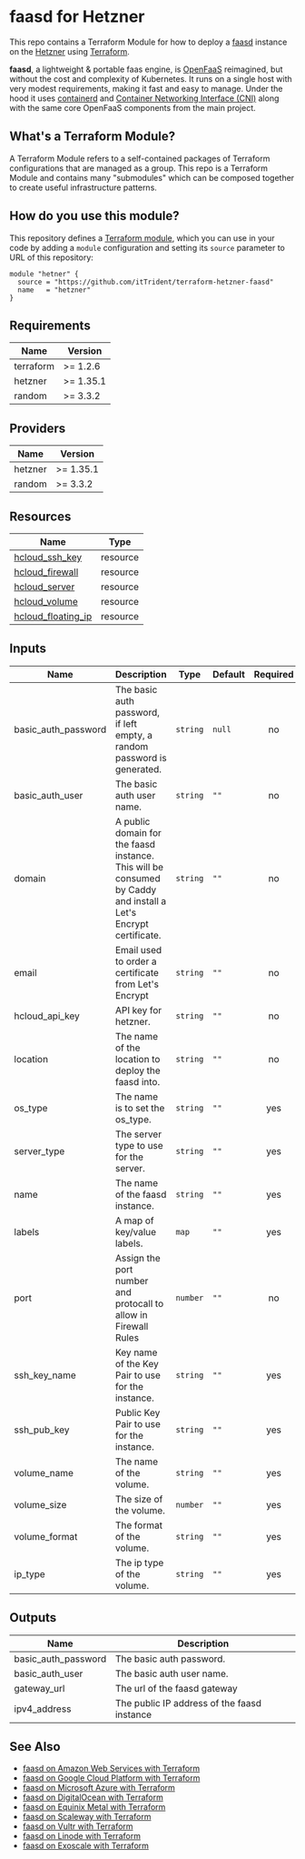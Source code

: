 # faasd for Hetzner

This repo contains a Terraform Module for how to deploy a [faasd](https://github.com/openfaas/faasd) instance on the
[Hetzner](https://www.hetzner.com/) using [Terraform](https://www.terraform.io/).

__faasd__, a lightweight & portable faas engine, is [OpenFaaS](https://github.com/openfaas/) reimagined, but without the cost and complexity of Kubernetes. It runs on a single host with very modest requirements, making it fast and easy to manage. Under the hood it uses [containerd](https://containerd.io/) and [Container Networking Interface (CNI)](https://github.com/containernetworking/cni) along with the same core OpenFaaS components from the main project.

## What's a Terraform Module?

A Terraform Module refers to a self-contained packages of Terraform configurations that are managed as a group. This repo
is a Terraform Module and contains many "submodules" which can be composed together to create useful infrastructure patterns.

## How do you use this module?

This repository defines a [Terraform module](https://www.terraform.io/docs/modules/usage.html), which you can use in your
code by adding a `module` configuration and setting its `source` parameter to URL of this repository:

```hcl
module "hetner" {
  source = "https://github.com/itTrident/terraform-hetzner-faasd"
  name   = "hetzner"
}
```

## Requirements

| Name | Version |
|------|---------|
| terraform | >= 1.2.6 |
| hetzner | >= 1.35.1 |
| random | >= 3.3.2 |

## Providers

| Name | Version |
|------|---------|
| hetzner | >= 1.35.1 |
| random | >= 3.3.2 |

## Resources

| Name | Type |
|------|------|
| [hcloud_ssh_key](https://registry.terraform.io/providers/hetznercloud/hcloud/latest/docs/resources/ssh_key) | resource |
| [hcloud_firewall](https://registry.terraform.io/providers/hetznercloud/hcloud/latest/docs/resources/firewall) | resource |
| [hcloud_server](https://registry.terraform.io/providers/hetznercloud/hcloud/latest/docs/resources/server) | resource |
| [hcloud_volume](https://registry.terraform.io/providers/hetznercloud/hcloud/latest/docs/resources/volume) | resource |
| [hcloud_floating_ip](https://registry.terraform.io/providers/hetznercloud/hcloud/latest/docs/resources/primary_ip) | resource |


## Inputs

| Name | Description | Type | Default | Required |
|------|-------------|------|---------|:--------:|
| basic\_auth\_password | The basic auth password, if left empty, a random password is generated. | `string` | `null` | no |
| basic\_auth\_user | The basic auth user name. | `string` | `""` | no |
| domain | A public domain for the faasd instance. This will be consumed by Caddy and install a Let's Encrypt certificate. | `string` | `""` | no |
| email | Email used to order a certificate from Let's Encrypt | `string` | `""` | no |
| hcloud\_api\_key | API key for hetzner. | `string` | `""` | no |
| location | The name of the location to deploy the faasd into. | `string` | `""` | no |
| os_type | The name is to set the os_type. | `string` | `""` | yes |
| server_type | The server type to use for the server. | `string` | `""` | yes |
| name | The name of the faasd instance. | `string` | `""` | yes |
| labels | A map of key/value labels. | `map` | `""` | yes |
| port | Assign the port number and protocall to allow in Firewall Rules | `number` | `""` | no |
| ssh_key_name | Key name of the Key Pair to use for the instance. | `string` | `""` | yes |
| ssh_pub_key | Public Key Pair to use for the instance. | `string` | `""` | yes |
| volume_name | The name of the volume. | `string` | `""` | yes |
| volume_size | The size of the volume. | `number` | `""` | yes |
| volume_format | The format of the volume. | `string` | `""` | yes |
| ip_type | The ip type of the volume. | `string` | `""` | yes |

## Outputs

| Name | Description |
|------|-------------|
| basic\_auth\_password | The basic auth password. |
| basic\_auth\_user | The basic auth user name. |
| gateway\_url | The url of the faasd gateway |
| ipv4\_address | The public IP address of the faasd instance |

## See Also

- [faasd on Amazon Web Services with Terraform](https://github.com/jsiebens/terraform-aws-faasd)
- [faasd on Google Cloud Platform with Terraform](https://github.com/jsiebens/terraform-google-faasd)
- [faasd on Microsoft Azure with Terraform](https://github.com/jsiebens/terraform-azurerm-faasd)
- [faasd on DigitalOcean with Terraform](https://github.com/jsiebens/terraform-digitalocean-faasd)
- [faasd on Equinix Metal with Terraform](https://github.com/jsiebens/terraform-equinix-faasd)
- [faasd on Scaleway with Terraform](https://github.com/jsiebens/terraform-scaleway-faasd)
- [faasd on Vultr with Terraform](https://github.com/itTrident/terraform-vultr-faasd)
- [faasd on Linode with Terraform](https://github.com/itTrident/terraform-linode-faasd)
- [faasd on Exoscale with Terraform](https://github.com/itTrident/terraform-exoscale-faasd)

